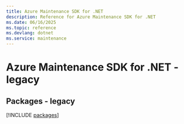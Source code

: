 ```yaml
---
title: Azure Maintenance SDK for .NET
description: Reference for Azure Maintenance SDK for .NET
ms.date: 06/16/2025
ms.topic: reference
ms.devlang: dotnet
ms.service: maintenance
---
```

# Azure Maintenance SDK for .NET - legacy
## Packages - legacy
[!INCLUDE [packages](maintenance-index.md)]